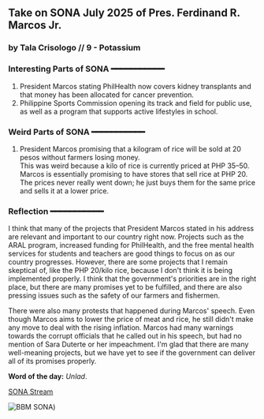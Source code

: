 ## **Take on SONA July 2025 of Pres. Ferdinand R. Marcos Jr.**
### **by Tala Crisologo // 9 - Potassium**

### **Interesting Parts of SONA ━━━━━━━━━━━**
1. President Marcos stating PhilHealth now covers kidney transplants and that money has been allocated for cancer prevention.  
2. Philippine Sports Commission opening its track and field for public use, as well as a program that supports active lifestyles in school.  

### **Weird Parts of SONA ━━━━━━━━━━━**
1. President Marcos promising that a kilogram of rice will be sold at 20 pesos without farmers losing money.  
   This was weird because a kilo of rice is currently priced at PHP 35–50. Marcos is essentially promising to have stores that sell rice at PHP 20.  
   The prices never really went down; he just buys them for the same price and sells it at a lower price.

### **Reflection ━━━━━━━━━━━**
I think that many of the projects that President Marcos stated in his address are relevant and important to our country right now. Projects such as the ARAL program, increased funding for PhilHealth, and the free mental health services for students and teachers are good things to focus on as our country progresses. However, there are some projects that I remain skeptical of, like the PHP 20/kilo rice, because I don't think it is being implemented properly. I think that the government's priorities are in the right place, but there are many promises yet to be fulfilled, and there are also pressing issues such as the safety of our farmers and fishermen.

There were also many protests that happened during Marcos' speech. Even though Marcos aims to lower the price of meat and rice, he still didn't make any move to deal with the rising inflation. Marcos had many warnings towards the corrupt officials that he called out in his speech, but had no mention of Sara Duterte or her impeachment. I'm glad that there are many well-meaning projects, but we have yet to see if the government can deliver all of its promises properly.

**Word of the day:** *Unlad*.

[SONA Stream](https://youtu.be/YOoX7EVIOMA?si=3Tz_OY4LLqXVG9C2)


![BBM SONA](https://media.philstar.com/photos/2023/07/24/ferdinand-marcos-sona-2023_2023-07-24_18-48-55.jpg))
